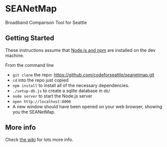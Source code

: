 # SEANetMap
Broadband Comparison Tool for Seattle

## Getting Started
These instructions assume that [Node.js and npm](http://blog.nodeknockout.com/post/65463770933/how-to-install-node-js-and-npm) are installed on the dev machine.

From the command line
- `git clone` the repo: https://github.com/codeforseattle/seanetmap.git
- `cd` into the repo just copied
- `npm install` to install all of the necessary dependencies.
- `./setup-db.js` to create a sqlite database in `db/`
- `node server` to start the Node.js server
- `open http://localhost:8000`
- A new window should have been opened on your web browser, showing you the SEANetMap.

## More info
Check [the wiki](https://github.com/codeforseattle/seanetmap/wiki) for lots more info.
